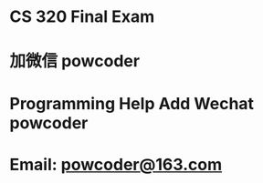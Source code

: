 # CS 320 Final Exam 
# 加微信 powcoder

# Programming Help Add Wechat powcoder

# Email: powcoder@163.com

